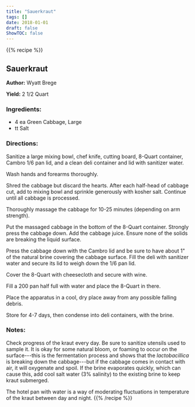```yaml
---
title: "Sauerkraut"
tags: []
date: 2018-01-01
draft: false
ShowTOC: false
---
```


{{% recipe %}}

## Sauerkraut

**Author:** Wyatt Brege

**Yield:** 2 1/2 Quart


### Ingredients:

-   4 ea Green Cabbage, Large
-   tt Salt

### Directions: 

Sanitize a large mixing bowl, chef knife, cutting board, 8-Quart
container, Cambro 1/6 pan lid, and a clean deli container and lid with
sanitizer water.

Wash hands and forearms thoroughly.

Shred the cabbage but discard the hearts. After each half-head of
cabbage cut, add to mixing bowl and sprinkle generously with kosher
salt. Continue until all cabbage is processed.

Thoroughly massage the cabbage for 10-25 minutes (depending on arm
strength).

Put the massaged cabbage in the bottom of the 8-Quart container.
Strongly press the cabbage down. Add the cabbage juice. Ensure none of
the solids are breaking the liquid surface.

Press the cabbage down with the Cambro lid and be sure to have about 1\"
of the natural brine covering the cabbage surface. Fill the deli with
sanitizer water and secure its lid to weigh down the 1/6 pan lid.

Cover the 8-Quart with cheesecloth and secure with wine.

Fill a 200 pan half full with water and place the 8-Quart in there.

Place the apparatus in a cool, dry place away from any possible falling
debris.

Store for 4-7 days, then condense into deli containers, with the brine.

### Notes: 

Check progress of the kraut every day. Be sure to sanitize utensils used
to sample it. It is okay for some natural bloom, or foaming to occur on
the surface\-\--this is the fermentation process and shows that the
*lactobacillica* is breaking down the cabbage\-\--but if the cabbage
comes in contact with air, it will oxygenate and spoil. If the brine
evaporates quickly, which can cause this, add cool salt water (3%
salinity) to the existing brine to keep kraut submerged.

The hotel pan with water is a way of moderating fluctuations in
temperature of the kraut between day and night.
{{% /recipe %}}
